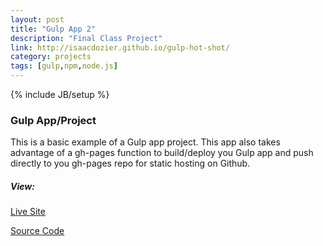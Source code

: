 ```yaml
---
layout: post
title: "Gulp App 2"
description: "Final Class Project"
link: http://isaacdozier.github.io/gulp-hot-shot/
category: projects
tags: [gulp,npm,node.js]
---
```

{% include JB/setup %}

### Gulp App/Project

This is a basic example of a Gulp app project. 
This app also takes advantage of a gh-pages function to build/deploy 
you Gulp app and push directly to you gh-pages repo for static hosting on Github.

##### View:

[Live Site](http://isaacdozier.github.io/gulp-hot-shot/)

[Source Code](https://github.com/isaacdozier/gulp-hot-shot)
